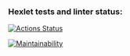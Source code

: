 ### Hexlet tests and linter status:
[![Actions Status](https://github.com/alexeyhol/frontend-project-lvl1/workflows/hexlet-check/badge.svg)](https://github.com/alexeyhol/frontend-project-lvl1/actions)

[![Maintainability](https://api.codeclimate.com/v1/badges/a99a88d28ad37a79dbf6/maintainability)](https://codeclimate.com/github/codeclimate/codeclimate/maintainability)
